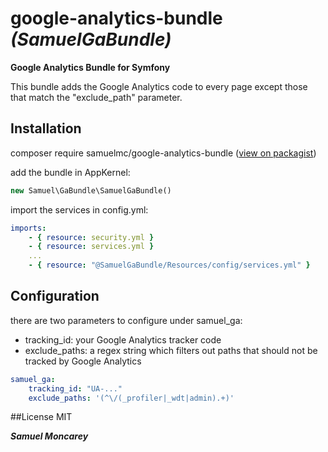 # google-analytics-bundle _(SamuelGaBundle)_
__Google Analytics Bundle for Symfony__

This bundle adds the Google Analytics code to every page except those that match the "exclude_path" parameter. 

## Installation
composer require samuelmc/google-analytics-bundle ([view on packagist](https://packagist.org/packages/samuelmc/google-analytics-bundle))

add the bundle in AppKernel:
```php
new Samuel\GaBundle\SamuelGaBundle()
```
import the services in config.yml: 
```yaml
imports:
    - { resource: security.yml }
    - { resource: services.yml }
    ...
    - { resource: "@SamuelGaBundle/Resources/config/services.yml" }
```
## Configuration

there are two parameters to configure under samuel_ga:
- tracking_id: your Google Analytics tracker code
- exclude_paths: a regex string which filters out paths that should not be tracked by Google Analytics
```yaml
samuel_ga:
    tracking_id: "UA-..."
    exclude_paths: '(^\/(_profiler|_wdt|admin).+)'
```
##License
MIT

__*Samuel Moncarey*__
